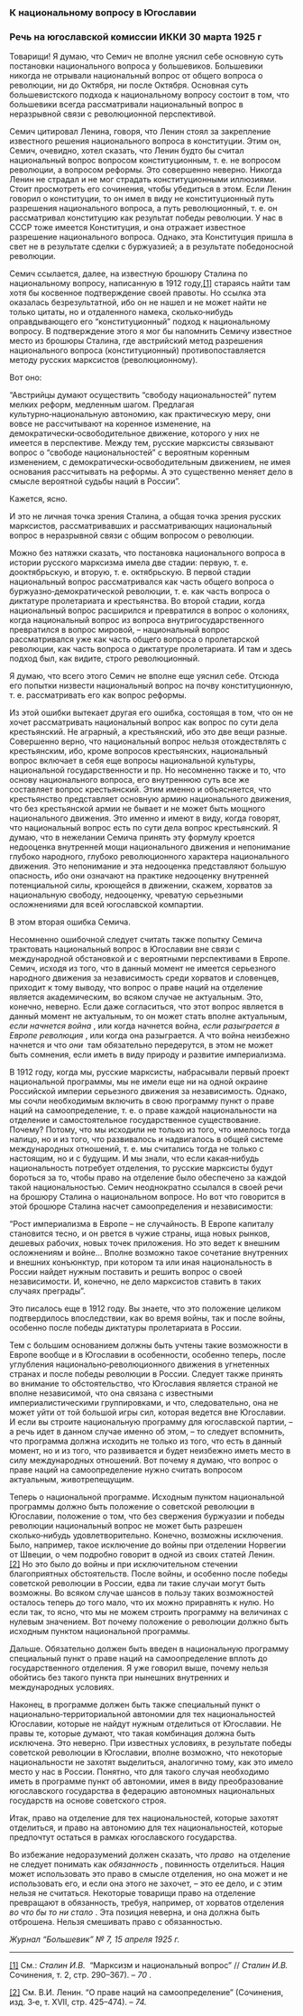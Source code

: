 ### К национальному вопросу в Югославии
### Речь на югославской комиссии ИККИ 30 марта 1925 г

Товарищи! Я думаю, что Семич не вполне уяснил себе основную суть постановки национального вопроса у большевиков. Большевики никогда не отрывали национальный вопрос от общего вопроса о революции, ни до Октября, ни после Октября. Основная суть большевистского подхода к национальному вопросу состоит в том, что большевики всегда рассматривали национальный вопрос в неразрывной связи с революционной перспективой.

Семич цитировал Ленина, говоря, что Ленин стоял за закрепление известного решения национального вопроса в конституции. Этим он, Семич, очевидно, хотел сказать, что Ленин будто бы считал национальный вопрос вопросом конституционным, т. е. не вопросом революции, а вопросом реформы. Это совершенно неверно. Никогда Ленин не страдал и не мог страдать конституционными иллюзиями. Стоит просмотреть его сочинения, чтобы убедиться в этом. Если Ленин говорил о конституции, то он имел в виду не конституционный путь разрешения национального вопроса, а путь революционный, т. е. он рассматривал конституцию как результат победы революции. У нас в СССР тоже имеется Конституция, и она отражает известное разрешение национального вопроса. Однако, эта Конституция пришла в свет не в результате сделки с буржуазией; а в результате победоносной революции.

Семич ссылается, далее, на известную брошюру Сталина по национальному вопросу, написанную в 1912 году,[[1]](#_ftn1) стараясь найти там хотя бы косвенное подтверждение своей правоты. Но ссылка эта оказалась безрезультатной, ибо он не нашел и не может найти не только цитаты, но и отдаленного намека, сколько‑нибудь оправдывающего его “конституционный” подход к национальному вопросу. В подтверждение этого я мог бы напомнить Семичу известное место из брошюры Сталина, где австрийский метод разрешения национального вопроса (конституционный) противопоставляется методу русских марксистов (революционному).

Вот оно:

“Австрийцы думают осуществить “свободу национальностей” путем мелких реформ, медленным шагом. Предлагая культурно‑национальную автономию, как практическую меру, они вовсе не рассчитывают на коренное изменение, на демократически‑освободительное движение, которого у них не имеется в перспективе. Между тем, русские марксисты связывают вопрос о “свободе национальностей” с вероятным коренным изменением, с демократически‑освободительным движением, не имея основания рассчитывать на реформы. А это существенно меняет дело в смысле вероятной судьбы наций в России”.

Кажется, ясно.

И это не личная точка зрения Сталина, а общая точка зрения русских марксистов, рассматривавших и рассматривающих национальный вопрос в неразрывной связи с общим вопросом о революции.

Можно без натяжки сказать, что постановка национального вопроса в истории русского марксизма имела две стадии: первую, т. е. дооктябрьскую, и вторую, т. е. октябрьскую. В первой стадии национальный вопрос рассматривался как часть общего вопроса о буржуазно‑демократической революции, т. е. как часть вопроса о диктатуре пролетариата и крестьянства. Во второй стадии, когда национальный вопрос расширился и превратился в вопрос о колониях, когда национальный вопрос из вопроса внутригосударственного превратился в вопрос мировой, – национальный вопрос рассматривался уже как часть общего вопроса о пролетарской революции, как часть вопроса о диктатуре пролетариата. И там и здесь подход был, как видите, строго революционный.

Я думаю, что всего этого Семич не вполне еще уяснил себе. Отсюда его попытки низвести национальный вопрос на почву конституционную, т. е. рассматривать его как вопрос реформы.

Из этой ошибки вытекает другая его ошибка, состоящая в том, что он не хочет рассматривать национальный вопрос как вопрос по сути дела крестьянский. Не аграрный, а крестьянский, ибо это две вещи разные. Совершенно верно, что национальный вопрос нельзя отождествлять с крестьянским, ибо, кроме вопросов крестьянских, национальный вопрос включает в себя еще вопросы национальной культуры, национальной государственности и пр. Но несомненно также и то, что основу национального вопроса, его внутреннюю суть все же составляет вопрос крестьянский. Этим именно и объясняется, что крестьянство представляет основную армию национального движения, что без крестьянской армии не бывает и не может быть мощного национального движения. Это именно и имеют в виду, когда говорят, что национальный вопрос есть по сути дела вопрос крестьянский. Я думаю, что в нежелании Семича принять эту формулу кроется недооценка внутренней мощи национального движения и непонимание глубоко народного, глубоко революционного характера национального движения. Это непонимание и эта недооценка представляют большую опасность, ибо они означают на практике недооценку внутренней потенциальной силы, кроющейся в движении, скажем, хорватов за национальную свободу, недооценку, чреватую серьезными осложнениями для всей югославской компартии.

В этом вторая ошибка Семича.

Несомненно ошибочной следует считать также попытку Семича трактовать национальный вопрос в Югославии вне связи с международной обстановкой и с вероятными перспективами в Европе. Семич, исходя из того, что в данный момент не имеется серьезного народного движения за независимость среди хорватов и словенцев, приходит к тому выводу, что вопрос о праве наций на отделение является академическим, во всяком случае не актуальным. Это, конечно, неверно. Если даже согласиться, что этот вопрос является в данный момент не актуальным, то он может стать вполне актуальным, _если начнется война_ , или когда начнется война, _если разыграется в Европе революция_ , или когда она разыграется. А что война неизбежно начнется и что _они_  там обязательно передерутся, в этом не может быть сомнения, если иметь в виду природу и развитие империализма.

В 1912 году, когда мы, русские марксисты, набрасывали первый проект национальной программы, мы не имели еще ни на одной окраине Российской империи серьезного движения за независимость. Однако, мы сочли необходимым включить в свою программу пункт о праве наций на самоопределение, т. е. о праве каждой национальности на отделение и самостоятельное государственное существование. Почему? Потому, что мы исходили не только из того, что имелось тогда налицо, но и из того, что развивалось и надвигалось в общей системе международных отношений, т. е. мы считались тогда не только с настоящим, но и с будущим. И мы знали, что если какая‑нибудь национальность потребует отделения, то русские марксисты будут бороться за то, чтобы право на отделение было обеспечено за каждой такой национальностью. Семич неоднократно ссылался в своей речи на брошюру Сталина о национальном вопросе. Но вот что говорится в этой брошюре Сталина насчет самоопределения и независимости:

“Рост империализма в Европе – не случайность. В Европе капиталу становится тесно, и он рвется в чужие страны, ища новых рынков, дешевых рабочих, новых точек приложения. Но это ведет к внешним осложнениям и войне… Вполне возможно такое сочетание внутренних и внешних конъюнктур, при котором та или иная национальность в России найдет нужным поставить и решить вопрос о своей независимости. И, конечно, не дело марксистов ставить в таких случаях преграды”.

Это писалось еще в 1912 году. Вы знаете, что это положение целиком подтвердилось впоследствии, как во время войны, так и после войны, особенно после победы диктатуры пролетариата в России.

Тем с большим основанием должны быть учтены такие возможности в Европе вообще и в Югославии в особенности, особенно теперь, после углубления национально‑революционного движения в угнетенных странах и после победы революции в России. Следует также принять во внимание то обстоятельство, что Югославия является страной не вполне независимой, что она связана с известными империалистическими группировками, и что, следовательно, она не может уйти от той большой игры сил, которая ведется вне Югославии. И если вы строите национальную программу для югославской партии, – а речь идет в данном случае именно об этом, – то следует вспомнить, что программа должна исходить не только из того, что есть в данный момент, но и из того, что развивается и будет неизбежно иметь место в силу международных отношений. Вот почему я думаю, что вопрос о праве наций на самоопределение нужно считать вопросом актуальным, животрепещущим.

Теперь о национальной программе. Исходным пунктом национальной программы должно быть положение о советской революции в Югославии, положение о том, что без свержения буржуазии и победы революции национальный вопрос не может быть разрешен сколько‑нибудь удовлетворительно. Конечно, возможны исключения. Было, например, такое исключение до войны при отделении Норвегии от Швеции, о чем подробно говорит в одной из своих статей Ленин.[[2]](#_ftn2) Но это было до войны и при исключительном стечении благоприятных обстоятельств. После войны, и особенно после победы советской революции в России, едва ли такие случаи могут быть возможны. Во всяком случае шансов в пользу таких возможностей осталось теперь до того мало, что их можно приравнять к нулю. Но если так, то ясно, что мы не можем строить программу на величинах с нулевым значением. Вот почему положение о революции должно быть исходным пунктом национальной программы.

Дальше. Обязательно должен быть введен в национальную программу специальный пункт о праве наций на самоопределение вплоть до государственного отделения. Я уже говорил выше, почему нельзя обойтись без такого пункта при нынешних внутренних и международных условиях.

Наконец, в программе должен быть также специальный пункт о национально‑территориальной автономии для тех национальностей Югославии, которые не найдут нужным отделиться от Югославии. Не правы те, которые думают, что такая комбинация должна быть исключена. Это неверно. При известных условиях, в результате победы советской революции в Югославии, вполне возможно, что некоторые национальности не захотят выделиться, аналогично тому, как это имело место у нас в России. Понятно, что для такого случая необходимо иметь в программе пункт об автономии, имея в виду преобразование югославского государства в федерацию автономных национальных государств на основе советского строя.

Итак, право на отделение для тех национальностей, которые захотят отделиться, и право на автономию для тех национальностей, которые предпочтут остаться в рамках югославского государства.

Во избежание недоразумений должен сказать, что _право_  на отделение не следует понимать как _обязанность_ , повинность отделиться. Нация может использовать это право в смысле отделения, но она может и не использовать его, и если она этого не захочет, – это ее дело, и с этим нельзя не считаться. Некоторые товарищи право на отделение превращают в обязанность, требуя, например, от хорватов отделения _во что бы то ни стало_ . Эта позиция неверна, и она должна быть отброшена. Нельзя смешивать право с обязанностью.

_Журнал “Большевик” №_ _7, 15 апреля 1925_ _г._

  

---

[[1]](#_ftnref1) См.: _Сталин И.В._  “Марксизм и национальный вопрос” // _Сталин И.В._  Сочинения, т. 2, стр. 290–367). – _70_ .

[[2]](#_ftnref2) См. В.И. Ленин. “О праве наций на самоопределение” (Сочинения, изд. 3‑е, т. XVII, стр. 425–474). – _74._
